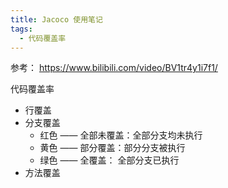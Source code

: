 ```yaml
---
title: Jacoco 使用笔记
tags:
  - 代码覆盖率
---
```


参考： https://www.bilibili.com/video/BV1tr4y1i7f1/

代码覆盖率

+ 行覆盖
+ 分支覆盖
  + 红色 —— 全部未覆盖：全部分支均未执行
  + 黄色 —— 部分覆盖：部分分支被执行
  + 绿色 —— 全覆盖： 全部分支已执行
+ 方法覆盖
